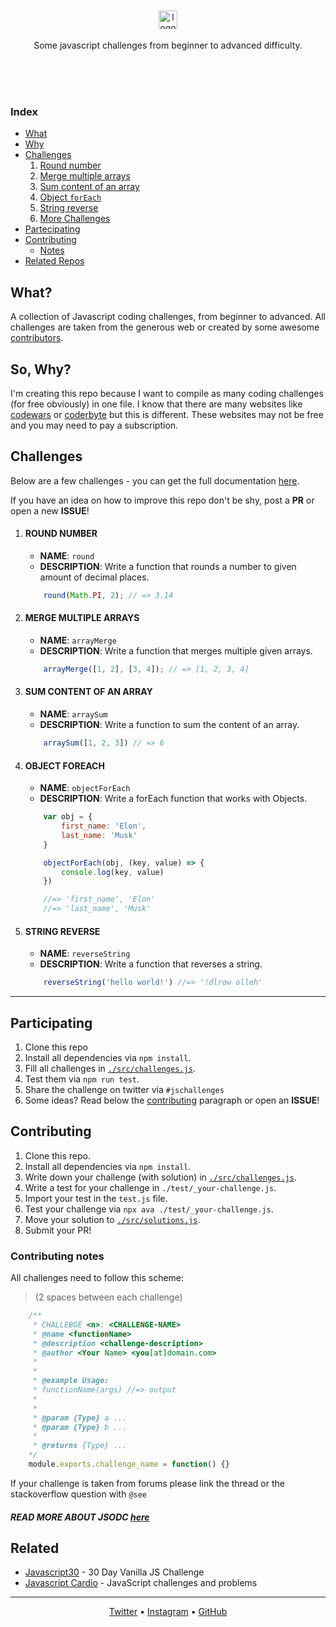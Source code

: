 <p align="center">
	</br>
	</br>
	</br>
	</br>
	<img alt="logo" src="docs/assets/js_logo.png" height="30px">
	</br>
	</br>
	Some javascript challenges from beginner to advanced difficulty.
</p>
</br>
</br>
</br>

### Index
- [What](#what)
- [Why](#so-why)
- [Challenges](#challenges)
  1. [Round number](#round-number)
  2. [Merge multiple arrays](#merge-multiple-arrays)
  3. [Sum content of an array](#sum-content-of-an-array)
  4. [Object `forEach`](#object-foreach)
  5. [String reverse](#string-reverse)
  6. [More Challenges](docs/CHALLENGES.md)
- [Partecipating](#partecipating)
- [Contributing](#contributing)
  - [Notes](#contributing-notes)
- [Related Repos](#related)


## What?
A collection of Javascript coding challenges, from beginner to advanced. All challenges are taken from the generous web or created by some awesome [contributors][contributors].

## So, Why?
I'm creating this repo because I want to compile as many coding challenges (for free obviously) in one file. I know that there are many websites like [codewars](https://codewars.com/) or [coderbyte](https://coderbyte.com) but this is different. These websites may not be free and you may need to pay a subscription.

## Challenges
Below are a few challenges - you can get the full documentation [here](docs/CHALLENGES.md).

If you have an idea on how to improve this repo don't be shy, post a **PR** or open a new **ISSUE**!

1. #### ROUND NUMBER
	- **NAME**: `round`
	- **DESCRIPTION**: Write a function that rounds a number to given amount of decimal places.
	```js 
		round(Math.PI, 2); // => 3.14 
	```

2. #### MERGE MULTIPLE ARRAYS
	- **NAME**: `arrayMerge`
	- **DESCRIPTION**: Write a function that merges multiple given arrays.
	```js 
		arrayMerge([1, 2], [3, 4]); // => [1, 2, 3, 4]
	```

1. ####  SUM CONTENT OF AN ARRAY
	- **NAME**: `arraySum`
	- **DESCRIPTION**: Write a function to sum the content of an array.
	```js
		arraySum([1, 2, 3]) // => 6
	```

1. ####  OBJECT FOREACH
	- **NAME**: `objectForEach`
	- **DESCRIPTION**: Write a forEach function that works with Objects.
	```js
		var obj = {
			first_name: 'Elon',
			last_name: 'Musk'
		}

		objectForEach(obj, (key, value) => {
			console.log(key, value) 
		})

		//=> 'first_name', 'Elon'
		//=> 'last_name', 'Musk'
	```

5. #### STRING REVERSE
	- **NAME**: `reverseString`
	- **DESCRIPTION**: Write a function that reverses a string.
	```js 
		reverseString('hello world!') //=> '!dlrow olleh'
	```

---
## Participating
1. Clone this repo
2. Install all dependencies via `npm install`.
3. Fill all challenges in [`./src/challenges.js`][srcChallenges].
4. Test them via `npm run test`.
5. Share the challenge on twitter via `#jschallenges`
6. Some ideas? Read below the [contributing](#contributing) paragraph or open an **ISSUE**!

## Contributing
1. Clone this repo.
2. Install all dependencies via `npm install`.
3. Write down your challenge (with solution) in [`./src/challenges.js`][srcChallenges].
4. Write a test for your challenge in `./test/_your-challenge.js`.
5. Import your test in the `test.js` file.
6. Test your challenge via `npx ava ./test/_your-challenge.js`.
7. Move your solution to [`./src/solutions.js`][srcSolutions].
8. Submit your PR!


### Contributing notes
All challenges need to follow this scheme: 
> (2 spaces between each challenge)

```js
    /** 
     * CHALLEBGE <n>: <CHALLENGE-NAME>
     * @name <functionName>
     * @description <challenge-description>
     * @author <Your Name> <you[at]domain.com>
     * 
     * 
     * @example Usage:
     * functionName(args) //=> output
     * 
     * 
     * @param {Type} a ...
     * @param {Type} b ...
     * 
     * @returns {Type} ... 
    */
    module.exports.challenge_name = function() {}
```
If your challenge is taken from forums please link the thread or the stackoverflow question with `@see`
##### READ MORE ABOUT **JSODC** [here](http://usejsdoc.org/)

## Related
- [Javascript30][js30] - 30 Day Vanilla JS Challenge
- [Javascript Cardio][jscardio] - JavaScript challenges and problems

--------
<p align="center">
  <a href="https://twitter.com/rawnlydev">Twitter</a> • <a href="https://instagram.com/fede.vitale">Instagram</a>  • <a href="https://github.com/rawnly">GitHub</a>
</p>


[js30]: https://github.com/wesbos/JavaScript30
[jscardio]: https://github.com/bradtraversy/javascript_cardio
[challenges]: docs/CHALLENGES.md
[srcChallenges]: src/challenges.js
[srcSolutions]: src/solutions.js
[contributors]: https://github.com/Rawnly/js-challenges/graphs/contributors
